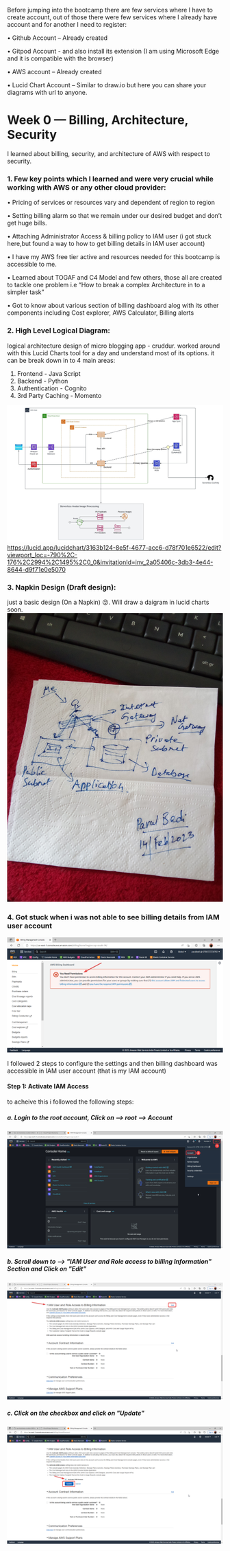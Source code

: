 Before jumping into the bootcamp there are few services where I have to create account, out of those there were few services where I already have account and for another I need to register:

•	Github Account – Already created

•	Gitpod Account - and also install its extension (I am using Microsoft Edge and it is compatible with the browser)

•	AWS account – Already created

•	Lucid Chart Account – Similar to draw.io but here you can share your diagrams with url to anyone.

# Week 0 — Billing, Architecture, Security
I learned about billing, security, and architecture of AWS with respect to security.

### 1. Few key points which I learned and were very crucial while working with AWS or any other cloud provider:
•	Pricing of services or resources vary and dependent of region to region

•	Setting billing alarm so that we remain under our desired budget and don’t get huge bills.

•	Attaching Administrator Access & billing policy to IAM user (i got stuck here,but found a way to how to get billing details in IAM user account)

•	I have my AWS free tier active and resources needed for this bootcamp is accessible to me.

•	Learned about TOGAF and C4 Model and few others, those all are created to tackle one problem i.e “How to break a complex Architecture in to a simpler task”

•	Got to know about various section of billing dashboard alog with its other components including Cost explorer, AWS Calculator, Billing alerts



### 2. High Level Logical Diagram:

logical architecture design of micro blogging app - cruddur. worked around with this Lucid Charts tool for a day and understand most of its options. 
it can be break down in to 4 main areas:
1. Frontend -  Java Script
2. Backend - Python
3. Authentication - Cognito
4. 3rd Party Caching - Momento

![Architecture image](https://github.com/parulbedi/aws-bootcamp-cruddur-2023/blob/main/Logical%20Diagram.jpeg)
https://lucid.app/lucidchart/3163b124-8e5f-4677-acc6-d78f701e6522/edit?viewport_loc=-790%2C-176%2C2994%2C1495%2C0_0&invitationId=inv_2a05406c-3db3-4e44-8644-d9f71e0e5070


### 3. Napkin Design (Draft design):

just a basic design (On a Napkin) 😜. Will draw a daigram in lucid charts soon.
![Architecture image](https://github.com/parulbedi/aws-bootcamp-cruddur-2023/blob/main/napkin_design_v2.jpg)

### 4. Got stuck when i was not able to see billing details from IAM user account

![Architecture image](https://github.com/parulbedi/aws-bootcamp-cruddur-2023/blob/main/msedge_5FyBJzPN9.png)

I followed 2 steps to configure the settings and then billing dashboard was accessible in IAM user account (that is my IAM account)

#### Step 1: Activate IAM Access

to acheive this i followed the following steps:
##### a. Login to the root account, Click on --> root --> Account
![Architecture image](https://github.com/parulbedi/aws-bootcamp-cruddur-2023/blob/main/msedge_zHnqsOcsew.png)

##### b. Scroll down to --> "IAM User and Role access to billing Information" Section and Click on "Edit"
![Architecture image](https://github.com/parulbedi/aws-bootcamp-cruddur-2023/blob/main/msedge_Gj9e2eH04r.png)

##### c. Click on the checkbox and click on "Update"
![Architecture image](https://github.com/parulbedi/aws-bootcamp-cruddur-2023/blob/main/msedge_E78l88O6lr.png)
